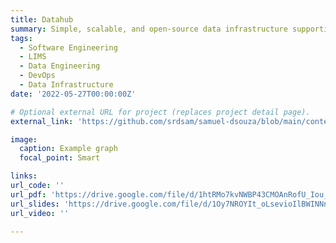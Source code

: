 ```yaml
---
title: Datahub
summary: Simple, scalable, and open-source data infrastructure supporting scientific discovery and insight.
tags:
  - Software Engineering
  - LIMS
  - Data Engineering
  - DevOps
  - Data Infrastructure
date: '2022-05-27T00:00:00Z'

# Optional external URL for project (replaces project detail page).
external_link: 'https://github.com/srdsam/samuel-dsouza/blob/main/content/project/datahub/'

image:
  caption: Example graph
  focal_point: Smart

links:
url_code: ''
url_pdf: 'https://drive.google.com/file/d/1htRMo7kvNWBP43CMOAnRofU_Iou_t5Wo/view?usp=sharing'
url_slides: 'https://drive.google.com/file/d/1Oy7NROYIt_oLsevioIlBWINNnQxpp6ku/view?usp=sharing'
url_video: ''

---
```



